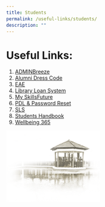```yaml
---
title: Students
permalink: /useful-links/students/
description: ""
---
```

# **Useful Links:**

1. [ADMINBreeze](https://cchy.adminbreeze.com/)
2. [Alumni Dress Code](/our-community/Chung-Cheng-Family/chung-cheng-high-school-yishun-alumni)
3. [EAE](https://eae.polytechnic.edu.sg/eaeStudIns/menu.jsp)
4. [Library Loan System](https://schoolibrary.moe.edu.sg/chungchenghighyishun)
5. [My SkillsFuture](https://www.myskillsfuture.gov.sg/content/student/en/secondary.html)
6. [PDL & Password Reset](/our-curriculum/academic-development/department/information-communication-technology)
7. [SLS](https://vle.learning.moe.edu.sg/login)
8. [Students Handbook](/files/CCHY%20E-Handbook.pdf)
9. [Wellbeing 365](/our-curriculum/student-development/wellbeing-365)



<img src="/images/pavilion.png" 
     style="width:50%">